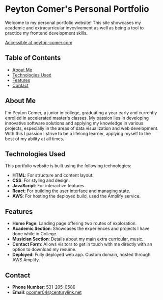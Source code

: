 # Peyton Comer's Personal Portfolio

Welcome to my personal portfolio website! This site showcases my academic and extracurricular invovlvement as well as being a tool to practice my frontend development skills.

[Accessible at peyton-comer.com](https://peyton-comer.com)

## Table of Contents

- [About Me](#about-me)
- [Technologies Used](#technologies-used)
- [Features](#features)
- [Contact](#contact)

## About Me

I'm Peyton Comer, a junior in college, graduating a year early and currently enrolled in accelerated master's classes. My passion lies in developing innovative software solutions and applying my knowledge in various projects, especially in the areas of data visualization and web development. With this I passion I strive to be a lifelong learner, applying myself to the best of my ability at all times.

## Technologies Used

This portfolio website is built using the following technologies:

- **HTML**: For structure and content layout.
- **CSS**: For styling and design.
- **JavaScript**: For interactive features.
- **React**: For building the user interface and managing state.
- **AWS**: For hosting the deployed build, used the Amplify service.

## Features

- **Home Page**: Landing page offering two routes of exploration.
- **Academic Section**: Showcases the experiences and projects I have done while in College.
- **Musician Section**: Details about my main extra curricular, music.
- **Contact Form**: Allows visitors to get in touch with me directly with an option to download my resume.
- **Deployed**: Fully deployed web app. Custom domain, hosted through AWS Amplify.

## Contact
- **Phone Number**: 531-205-0580
- **Email**: pcomer04@centurylink.net

